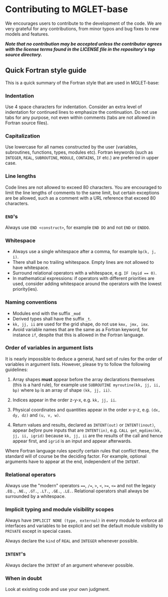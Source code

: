 Contributing to MGLET-base
==========================

We encourages users to contribute to the development of the code. We are very
grateful for any contributions, from minor typos and bug fixes to new models
and features.

***Note that no contribution may be accepted unless the contributor agrees
with the license terms found in the LICENSE file in the repository's
top source directory.***


Quick Fortran style guide
-------------------------

This is a quick summary of the Fortran style that are used in MGLET-base:

### Indentation
Use 4 space characters for indentation. Consider an extra level of indentation
for continued lines to emphasize the continuation. Do not use tabs for any
purpose, not even within comments (tabs are not allowed in Fortran source
files).

### Capitalization
Use lowercase for all names constructed by the user (variables, subroutines,
functions, types, modules etc). Fortran keywords (such as `INTEGER`, `REAL`,
`SUBROUTINE`, `MODULE`, `CONTAINS`, `IF` etc.) are preferred in upper
case.

### Line lengths
Code lines are not allowed to exceed 80 characters. You are encouraged to limit
the line lengths of comments to the same limit, but certain exceptions
are be allowed, such as a comment with a URL reference that exceed 80
characters.

### `END`'s
Always use `END <construct>`, for example `END DO` and not `END` or `ENDDO`.

### Whitespace
* Always use a single whitespace after a comma, for example `bp(k, j, i)`.
* There shall be no trailing whitespace. Empty lines are not allowed to have
whitespace.
* Surround relational operators with a whitespace, e.g. `IF (myid == 0)`.
* In mathematical expressions: if operators with different priorities are
used, consider adding whitespace around the operators with the lowest
priority(ies).

### Naming conventions
* Modules end with the suffix `_mod`
* Derived types shall have the suffix `_t`.
* `kk, jj, ii` are used for the grid shape, do not use `kmx, jmx, imx`.
* Avoid variable names that are the same as a Fortran keyword, for
instance `if`, despite that this is allowed in the Fortran language.

### Order of variables in argument lists
It is nearly impossible to deduce a general, hard set of rules for the order
of variables in argument lists. However, please try to follow the following
guidelines:

1. Array shapes **must** appear before the array declarations themselves
(this is a hard rule), for example use `SUBROUTINE myroutine(kk, jj, ii, bp)`
where `bp` is an array of shape `(kk, jj, ii)`.

2. Indices appear in the order z-y-x, e.g. `kk, jj, ii`.

3. Physical coordinates and quantities appear in the order x-y-z, e.g.
`(dx, dy, dz)` and `(u, v, w)`.

4. Return values and results, declared as `INTENT(out)` or `INTENT(inout)`,
appear *before* pure inputs that are `INTENT(in)`, e.g.
`CALL get_mgdims(kk, jj, ii, igrid)` because `kk, jj, ii` are the results
of the call and hence appear first, and `igrid` is an input and appear
afterwards.

Where Fortran language rules specify certain rules that conflict these, the
standard will of course be the deciding factor. For example, optional arguments
have to appear at the end, independent of the `INTENT`.

### Relational operators
Always use the "modern" operators `==`, `/=`, `>`, `<`, `>=`, `<=` and not the
legacy `.EQ.`, `.NE.`, `.GT.`, `.LT.`, `.GE.`, `.LE.`. Relational operators
shall always be surrounded by a whitespace.

### Implicit typing and module visibility scopes
Always have `IMPLICIT NONE (type, external)` in every module to enforce
all interfaces and variables to be explicit and set the default module
visibility to `PRIVATE` except in special cases.

Always declare the `kind` of `REAL` and `INTEGER` whenever possible.

### `INTENT`'s
Always declare the `INTENT` of an argument whenever possible.

### When in doubt
Look at existing code and use your own judgment.

